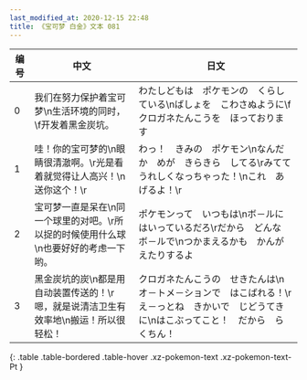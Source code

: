```yaml
---
last_modified_at: 2020-12-15 22:48
title: 《宝可梦 白金》文本 081
---
```

| 编号 | 中文 | 日文 |
| ---- | ---- | ---- |
| 0 | 我们在努力保护着宝可梦\n生活环境的同时，\f开发着黑金炭坑。 | わたしどもは　ポケモンの　くらしている\nばしょを　こわさぬように\fクロガネたんこうを　ほっております |
| 1 | 哇！你的宝可梦的\n眼睛很清澈啊。\r光是看着就觉得让人高兴！\n送你这个！\r | わっ！　きみの　ポケモン\nなんだか　めが　きらきら　してる\rみてて　うれしくなっちゃった！\nこれ　あげるよ！\r |
| 2 | 宝可梦一直是呆在\n同一个球里的对吧。\r所以捉的时候使用什么球\n也要好好的考虑一下哟。 | ポケモンって　いつもは\nボ－ルに　はいっているだろ\rだから　どんな　ボ－ルで\nつかまえるかも　かんがえたりするよ |
| 3 | 黑金炭坑的炭\n都是用自动装置传送的！\r嗯，就是说清洁卫生有效率地\n搬运！所以很轻松！ | クロガネたんこうの　せきたんは\nオ－トメ－ションで　はこばれる！\rえ－っとね　きかいで　じどうてきに\nはこぶってこと！　だから　らくちん！ |
{: .table .table-bordered .table-hover .xz-pokemon-text .xz-pokemon-text-Pt }